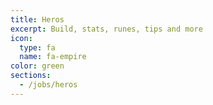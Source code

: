 ```yaml
---
title: Heros
excerpt: Build, stats, runes, tips and more
icon:
  type: fa
  name: fa-empire
color: green
sections:
  - /jobs/heros
---
```

